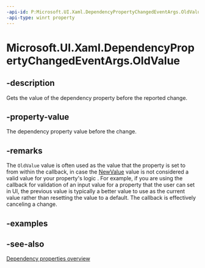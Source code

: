 ```yaml
---
-api-id: P:Microsoft.UI.Xaml.DependencyPropertyChangedEventArgs.OldValue
-api-type: winrt property
---
```


<!-- Property syntax
public object OldValue { get; }
-->

# Microsoft.UI.Xaml.DependencyPropertyChangedEventArgs.OldValue

## -description

Gets the value of the dependency property before the reported change.

## -property-value

The dependency property value before the change.

## -remarks

The `OldValue` value is often used as the value that the property is set to from within the callback, in case the [NewValue](dependencypropertychangedeventargs_newvalue.md) value is not considered a valid value for your property's logic . For example, if you are using the callback for validation of an input value for a property that the user can set in UI, the previous value is typically a better value to use as the current value rather than resetting the value to a default. The callback is effectively canceling a change.

## -examples

## -see-also

[Dependency properties overview](/windows/uwp/xaml-platform/dependency-properties-overview)
